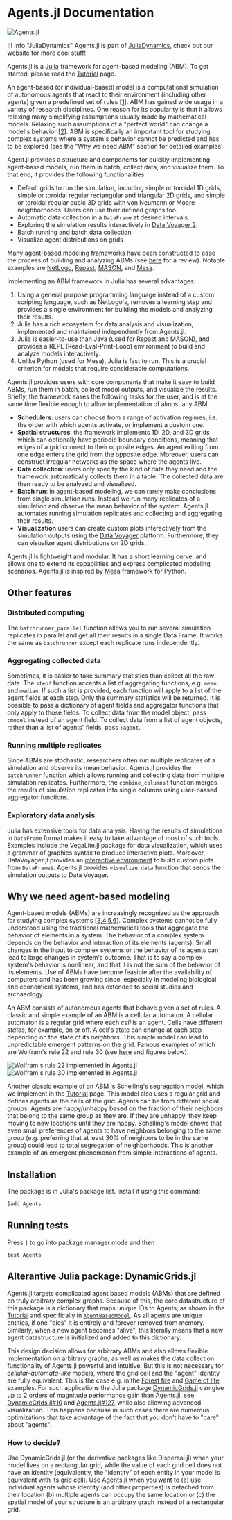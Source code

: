 # Agents.jl Documentation

![Agents.jl](https://github.com/JuliaDynamics/JuliaDynamics/blob/master/videos/agents/agents_logo.gif?raw=true)

!!! info "JuliaDynamics"
    Agents.jl is part of [JuliaDynamics](https://juliadynamics.github.io/JuliaDynamics/), check out our [website](https://juliadynamics.github.io/JuliaDynamics/) for more cool stuff!


Agents.jl is a [Julia](https://julialang.org/) framework for agent-based modeling (ABM).
To get started, please read the [Tutorial](@ref) page.

An agent-based (or individual-based) model is a computational simulation of autonomous agents that react to their environment (including other agents) given a predefined set of rules [[1](http://doi.org/10.1016/j.ecolmodel.2006.04.023)]. ABM has gained wide usage in a variety of research disciplines. One reason for its popularity is that it allows relaxing many simplifying assumptions usually made by mathematical models. Relaxing such assumptions of a "perfect world" can change a model's behavior [[2](http://doi.org/10.1038/460685a)]. ABM is specifically an important tool for studying complex systems where a system's behavior cannot be predicted and has to be explored (see the "Why we need ABM" section for detailed examples).

Agent.jl provides a structure and components for quickly implementing agent-based models, run them in batch, collect data, and visualize them. To that end, it provides the following functionalities:

* Default grids to run the simulation, including simple or toroidal 1D grids, simple or toroidal regular rectangular and triangular 2D grids, and simple or toroidal regular cubic 3D grids with von Neumann or Moore neighborhoods. Users can use their defined graphs too.
* Automatic data collection in a `DataFrame` at desired intervals.
* Exploring the simulation results interactively in [Data Voyager 2](https://github.com/vega/voyager).
* Batch running and batch data collection
* Visualize agent distributions on grids

Many agent-based modeling frameworks have been constructed to ease the process of building and analyzing ABMs (see [here](http://dx.doi.org/10.1016/j.cosrev.2017.03.001) for a review). Notable examples are [NetLogo](https://ccl.northwestern.edu/netlogo/), [Repast](https://repast.github.io/index.html), [MASON](https://journals.sagepub.com/doi/10.1177/0037549705058073), and [Mesa](https://github.com/projectmesa/mesa).

Implementing an ABM framework in Julia has several advantages:
1. Using a general purpose programming language instead of a custom scripting language, such as NetLogo's, removes a learning step and provides a single environment for building the models and analyzing their results.
2. Julia has a rich ecosystem for data analysis and visualization, implemented and maintained independently from Agents.jl.
3. Julia is easier-to-use than Java (used for Repast and MASON), and provides a REPL (Read-Eval-Print-Loop) environment to build and analyze models interactively.
4. Unlike Python (used for Mesa), Julia is fast to run. This is a crucial criterion for models that require considerable computations.

Agents.jl provides users with core components that make it easy to build ABMs, run them in batch, collect model outputs, and visualize the results. Briefly, the framework eases the following tasks for the user, and is at the same time flexible enough to allow implementation of almost any ABM.

* __Schedulers__: users can choose from a range of activation regimes, i.e. the order with which agents activate, or implement a custom one.
* __Spatial structures__: the framework implements 1D, 2D, and 3D grids which can optionally have periodic boundary conditions, meaning that edges of a grid connect to their opposite edges. An agent exiting from one edge enters the grid from the opposite edge. Moreover, users can construct irregular networks as the space where the agents live.
* __Data collection__: users only specify the kind of data they need and the framework automatically collects them in a table. The collected data are then ready to be analyzed and visualized.
* __Batch run__: in agent-based modeling, we can rarely make conclusions from single simulation runs. Instead we run many replicates of a simulation and observe the mean behavior of the system. Agents.jl automates running simulation replicates and collecting and aggregating their results.
* __Visualization__ users can create custom plots interactively from the simulation outputs using the [Data Voyager](https://github.com/vega/voyager) platform. Furthermore, they can visualize agent distributions on 2D grids.

Agents.jl is lightweight and modular. It has a short learning curve, and allows one to extend its capabilities and express complicated modeling scenarios. Agents.jl is inspired by [Mesa](https://github.com/projectmesa/mesa) framework for Python.

## Other features

### Distributed computing

The `batchrunner_parallel` function allows you to run several simulation replicates in parallel and get all their results in a single Data Frame. It works the same as `batchrunner` except each replicate runs independently.

### Aggregating collected data

Sometimes, it is easier to take summary statistics than collect all the raw data. The `step!` function accepts a list of aggregating functions, e.g. `mean` and `median`. If such a list is provided, each function will apply to a list of the agent fields at each step. Only the summary statistics will be returned. It is possible to pass a dictionary of agent fields and aggregator functions that only apply to those fields. To collect data from the model object, pass `:model` instead of an agent field. To collect data from a list of agent objects, rather than a list of agents' fields, pass `:agent`.

### Running multiple replicates

Since ABMs are stochastic, researchers often run multiple replicates of a simulation and observe its mean behavior. Agents.jl provides the `batchrunner` function which allows running and collecting data from multiple simulation replicates. Furthermore, the `combine_columns!` function merges the results of simulation replicates into single columns using user-passed aggregator functions.

### Exploratory data analysis

Julia has extensive tools for data analysis. Having the results of simulations in `DataFrame` format makes it easy to take advantage of most of such tools. Examples include the VegaLite.jl package for data visualization, which uses a grammar of graphics syntax to produce interactive plots. Moreover, DataVoyager.jl provides an [interactive environment](https://github.com/vega/voyager) to build custom plots from `DataFrame`s. Agents.jl provides `visualize_data` function that sends the simulation outputs to Data Voyager.

## Why we need agent-based modeling

Agent-based models (ABMs) are increasingly recognized as the approach for studying complex systems [[3](https://link.springer.com/chapter/10.1007/3-7908-1721-X_7),[4](http://www.doi.org/10.1162/106454602753694765),[5](http://www.nature.com/articles/460685a),[6](http://www.doi.org/10.1016/j.jaa.2016.01.009)]. Complex systems cannot be fully understood using the traditional mathematical tools that aggregate the behavior of elements in a system. The behavior of a complex system depends on the behavior and interaction of its elements (agents). Small changes in the input to complex systems or the behavior of its agents can lead to large changes in system's outcome. That is to say a complex system's behavior is nonlinear, and that it is not the sum of the behavior of its elements. Use of ABMs have become feasible after the availability of computers and has been growing since, especially in modeling biological and economical systems, and has extended to social studies and archaeology.

An ABM consists of autonomous agents that behave given a set of rules. A classic and simple example of an ABM is a cellular automaton. A cellular automaton is a regular grid where each _cell_ is an agent. Cells have different _states_, for example, on or off. A cell's state can change at each step depending on the state of its _neighbors_. This simple model can lead to unpredictable emergent patterns on the grid. Famous examples of which are Wolfram's rule 22 and rule 30 (see [here](https://link.aps.org/doi/10.1103/RevModPhys.55.601) and figures below).

![Wolfram's rule 22 implemented in Agents.jl](CA1D_22.png)
![Wolfram's rule 30 implemented in Agents.jl](CA1D_30.png)

Another classic example of an ABM is [Schelling's segregation model](https://www.tandfonline.com/doi/abs/10.1080/0022250X.1971.9989794), which we implement in the [Tutorial](@ref) page. This model also uses a regular grid and defines agents as the cells of the grid. Agents can be from different social groups. Agents are happy/unhappy based on the fraction of their neighbors that belong to the same group as they are. If they are unhappy, they keep moving to new locations until they are happy. Schelling's model shows that even small preferences of agents to have neighbors belonging to the same group (e.g. preferring that at least 30% of neighbors to be in the same group) could lead to total segregation of neighborhoods. This is another example of an emergent phenomenon from simple interactions of agents.

## Installation

The package is in Julia's package list. Install it using this command:

```julia
]add Agents
```

## Running tests

Press `]` to go into package manager mode and then
```
test Agents
```


## Alterantive Julia package: DynamicGrids.jl
Agents.jl targets complicated agent based models (ABMs) that are defined on truly arbitrary complex graphs.
Because of this, the core datastructure of this package is a dictionary that maps unique IDs to Agents, as shown in the [Tutorial](@ref) and specifically in [`AgentBasedModel`](@ref).
As all agents are unique entities, if one "dies" it is entirely and forever removed from memory.
Similarly, when a new agent becomes "alive", this literally means that a new agent datastructure is initialized and added to this dictionary.

This design decision allows for arbitrary ABMs and also allows flexible implementation on arbitrary graphs, as well as makes the data collection functionality of Agents.jl powerful and intuitive.
But this is not necessary for *cellular-automata-like* models, where the grid cell and the "agent" identity are fully equivalent.
This is the case e.g. in the [Forest fire](@ref) and [Game of life](@ref) examples.
For such applications the Julia package [DynamicGrids.jl](@ref) can give up to 2 orders of magnitude performance gain than Agents.jl, see [DynamicGrids.jl#10](https://github.com/cesaraustralia/DynamicGrids.jl/issues/10) and [Agents.jl#127](https://github.com/JuliaDynamics/Agents.jl/pull/127), while also allowing advanced visualization.
This happens because in such cases there are numerous optimizations that take advantage of the fact that you don't have to "care" about "agents".

### How to decide?
Use DynamicGrids.jl (or the derivative packages like Dispersal.jl) when your model lives on a rectangular grid, while the value of each grid cell does not have an identity (equivalently, the "identity" of each entity in your model is equivalent with its grid cell). Use Agents.jl when you want to (a) use individual agents whose identity (and other properties) is detached from their location (b) multiple agents can occupy the same location or (c) the spatial model of your structure is an arbitrary graph instead of a rectangular grid.
